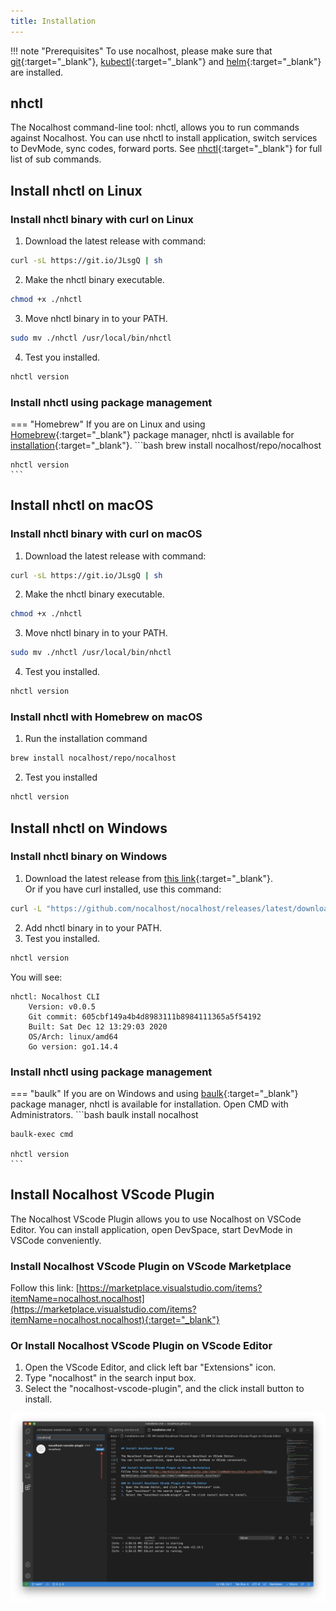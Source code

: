 ```yaml
---
title: Installation
---
```


!!! note "Prerequisites"
	To use nocalhost, please make sure that  [git](https://git-scm.com/downloads){:target="_blank"}, [kubectl](https://kubernetes.io/docs/home/){:target="_blank"} and [helm](https://helm.sh/){:target="_blank"} are installed.

## nhctl

The Nocalhost command-line tool: nhctl, allows you to run commands against Nocalhost.
You can use nhctl to install application, switch services to DevMode, sync codes, forward ports. See [nhctl](/References/cli-commands){:target="_blank"} for full list of sub commands.


## Install nhctl on Linux

### Install nhctl binary with curl on Linux

1. Download the latest release with command:
```bash
curl -sL https://git.io/JLsgQ | sh
```
2. Make the nhctl binary executable.
```bash
chmod +x ./nhctl
```
3. Move nhctl binary in to your PATH.
```bash
sudo mv ./nhctl /usr/local/bin/nhctl
```
4. Test you installed.
```bash
nhctl version
```

### Install nhctl using package management

<!-- === "Snap"
	If you are on Ubuntu or another Linux distribution that support [snap](https://snapcraft.io/docs/installing-snapd) package manager, nhctl is available as a [snap](https://snapcraft.io/) application.
	```bash
	snap install nhctl --classic

	nhctl version
	``` -->
=== "Homebrew"
	If you are on Linux and using [Homebrew](https://docs.brew.sh/Homebrew-on-Linux){:target="_blank"} package manager, nhctl is available for [installation](https://docs.brew.sh/Homebrew-on-Linux#install){:target="_blank"}.
	```bash
	brew install nocalhost/repo/nocalhost

	nhctl version
	```

## Install nhctl on macOS
### Install nhctl binary with curl on macOS

1. Download the latest release with command:
```bash
curl -sL https://git.io/JLsgQ | sh
```
2. Make the nhctl binary executable.
```bash
chmod +x ./nhctl
```
3. Move nhctl binary in to your PATH.
```bash
sudo mv ./nhctl /usr/local/bin/nhctl
```
4. Test you installed.
```bash
nhctl version
```

### Install nhctl with Homebrew on macOS
1. Run the installation command
```bash
brew install nocalhost/repo/nocalhost
```
2. Test you installed
```bash
nhctl version
```

## Install nhctl on Windows

### Install nhctl binary on Windows

1. Download the latest release from [this link](https://github.com/nocalhost/nocalhost/releases/latest){:target="_blank"}. <br />
Or if you have curl installed, use this command:
```bash
curl -L "https://github.com/nocalhost/nocalhost/releases/latest/download/nhctl-windows-amd64.exe" -o nhctl.exe
```
2. Add nhctl binary in to your PATH.
3. Test you installed.
```bash
nhctl version
```

You will see:

```
nhctl: Nocalhost CLI
    Version: v0.0.5
    Git commit: 605cbf149a4b4d8983111b8984111365a5f54192
    Built: Sat Dec 12 13:29:03 2020
    OS/Arch: linux/amd64
    Go version: go1.14.4
```

### Install nhctl using package management

<!-- === "Snap"
	If you are on Ubuntu or another Linux distribution that support [snap](https://snapcraft.io/docs/installing-snapd) package manager, nhctl is available as a [snap](https://snapcraft.io/) application.
	```bash
	snap install nhctl --classic

	nhctl version
	``` -->
=== "baulk"
	If you are on Windows and using [baulk](https://github.com/baulk/baulk){:target="_blank"} package manager, nhctl is available for installation. Open CMD with Administrators.
	```bash
	baulk install nocalhost

	baulk-exec cmd

	nhctl version
	```

## Install Nocalhost VScode Plugin

The Nocalhost VScode Plugin allows you to use Nocalhost on VSCode Editor.
You can install application, open DevSpace, start DevMode in VSCode conveniently.

### Install Nocalhost VScode Plugin on VScode Marketplace
Follow this link: [https://marketplace.visualstudio.com/items?itemName=nocalhost.nocalhost](https://marketplace.visualstudio.com/items?itemName=nocalhost.nocalhost){:target="_blank"}

### Or Install Nocalhost VScode Plugin on VScode Editor
1. Open the VScode Editor, and click left bar "Extensions" icon.
2. Type "nocalhost" in the search input box.
3. Select the "nocalhost-vscode-plugin", and the click install button to install.

![](../assets/images/extension-market.png)
